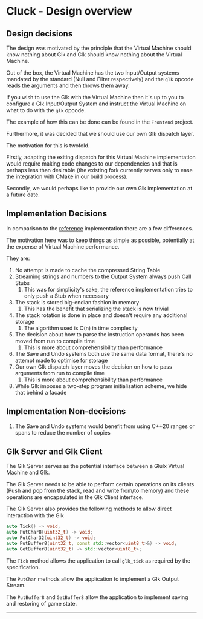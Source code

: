 # Cluck - Design overview

## Design decisions

The design was motivated by the principle that the Virtual Machine should know nothing about Glk and Glk should know
nothing about the Virtual Machine.

Out of the box, the Virtual Machine has the two Input/Output systems mandated by the standard
(Null and Filter respectively) and the `glk` opcode reads the arguments and then throws them away.

If you wish to use the Glk with the Virtual Machine then it's up to you to configure a Glk Input/Output System and
instruct the Virtual Machine on what to do with the `glk` opcode.

The example of how this can be done can be found in the `Frontend` project.

Furthermore, it was decided that we should use our own Glk dispatch layer.

The motivation for this is twofold.

Firstly, adapting the exiting dispatch for this Virtual Machine implementation would require
making code changes to our dependencies and that is perhaps less than desirable
(the existing fork currently serves only to ease the integration with CMake in our build process).

Secondly, we would perhaps like to provide our own Glk implementation at a future date.

## Implementation Decisions

In comparison to the [reference][glulxe] implementation there are a few differences.

The motivation here was to keep things as simple as possible, potentially at the expense of Virtual Machine performance.

They are:

1. No attempt is made to cache the compressed String Table
2. Streaming strings and numbers to the Output System always push Call Stubs
    1. This was for simplicity's sake, the reference implementation tries to only push a Stub when necessary
3. The stack is stored big-endian fashion in memory
    1. This has the benefit that serializing the stack is now trivial
4. The stack rotation is done in place and doesn't require any additional storage
    1. The algorithm used is O(n) in time complexity
5. The decision about how to parse the instruction operands has been moved from run to compile time
    1. This is more about comprehensibility than performance
6. The Save and Undo systems both use the same data format, there's no attempt made to optimise for storage
7. Our own Glk dispatch layer moves the decision on how to pass arguments from run to compile time
    1. This is more about comprehensibility than performance
8. While Glk imposes a two-step program initialisation scheme, we hide that behind a facade

## Implementation Non-decisions

1. The Save and Undo systems would benefit from using C++20 ranges or spans to reduce the number of copies

## Glk Server and Glk Client

The Glk Server serves as the potential interface between a Glulx Virtual Machine and Glk.

The Glk Server needs to be able to perform certain operations on its clients (Push and pop from the stack, read and
write from/to memory) and these operations are encapsulated in the Glk Client interface.

The Glk Server also provides the following methods to allow direct interaction with the Glk

```c++
auto Tick() -> void;
auto PutChar8(uint32_t) -> void;
auto PutChar32(uint32_t) -> void;
auto PutBuffer8(uint32_t, const std::vector<uint8_t>&) -> void;
auto GetBuffer8(uint32_t) -> std::vector<uint8_t>;
```

The `Tick` method allows the application to call `glk_tick` as required by the specification.

The `PutChar` methods allow the application to implement a Glk Output Stream.

The `PutBuffer8` and `GetBuffer8` allow the application to implement saving and restoring of game state.

***
[glulxe]: https://github.com/erkyrath/glulxe
